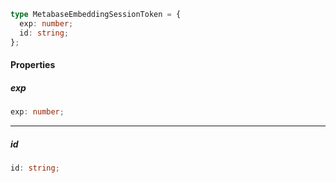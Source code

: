 ```ts
type MetabaseEmbeddingSessionToken = {
  exp: number;
  id: string;
};
```

#### Properties

##### exp

```ts
exp: number;
```

***

##### id

```ts
id: string;
```
